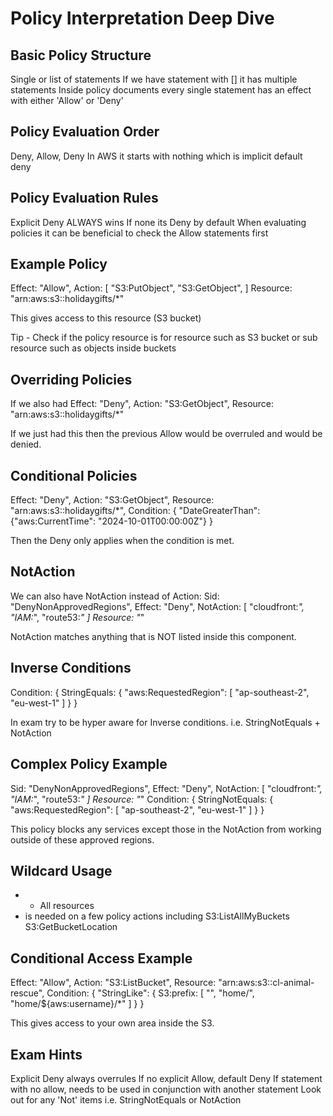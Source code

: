 # Policy Interpretation Deep Dive

## Basic Policy Structure
Single or list of statements 
If we have statement with [] it has multiple statements 
Inside policy documents every single statement has an effect with either 'Allow' or 'Deny'

## Policy Evaluation Order
Deny, Allow, Deny 
In AWS it starts with nothing which is implicit default deny 

## Policy Evaluation Rules
Explicit Deny ALWAYS wins 
If none its Deny by default 
When evaluating policies it can be beneficial to check the Allow statements first 

## Example Policy
Effect: "Allow",
Action: [
  "S3:PutObject",
  "S3:GetObject",
]
Resource: "arn:aws:s3::holidaygifts/*"

This gives access to this resource (S3 bucket)

Tip - Check if the policy resource is for resource such as S3 bucket or sub resource such as objects inside buckets 

## Overriding Policies
If we also had 
Effect: "Deny", 
Action: "S3:GetObject",
Resource: "arn:aws:s3::holidaygifts/*"

If we just had this then the previous Allow would be overruled and would be denied. 

## Conditional Policies
Effect: "Deny",
Action: "S3:GetObject",
Resource: "arn:aws:s3::holidaygifts/*",
Condition: {
  "DateGreaterThan": {"aws:CurrentTime": "2024-10-01T00:00:00Z"}
}

Then the Deny only applies when the condition is met. 

## NotAction
We can also have NotAction instead of Action:
Sid: "DenyNonApprovedRegions",
Effect: "Deny", 
NotAction: [
  "cloudfront:*",
  "IAM:*",
  "route53:*"
]
Resource: "*"

NotAction matches anything that is NOT listed inside this component.

## Inverse Conditions
Condition: {
  StringEquals: {
    "aws:RequestedRegion": [
      "ap-southeast-2", 
      "eu-west-1"
    ] 
  }
}

In exam try to be hyper aware for Inverse conditions. i.e. StringNotEquals + NotAction

## Complex Policy Example
Sid: "DenyNonApprovedRegions",
Effect: "Deny", 
NotAction: [
  "cloudfront:*",
  "IAM:*",
  "route53:*"
]
Resource: "*"
Condition: {
  StringNotEquals: {
    "aws:RequestedRegion": [
      "ap-southeast-2", 
      "eu-west-1"
    ] 
  }
}

This policy blocks any services except those in the NotAction from working outside of these approved regions.

## Wildcard Usage
* - All resources 
* is needed on a few policy actions including 
S3:ListAllMyBuckets 
S3:GetBucketLocation 

## Conditional Access Example
Effect: "Allow", 
Action: "S3:ListBucket", 
Resource: "arn:aws:s3::cl-animal-rescue",
Condition: {
  "StringLike": {
    S3:prefix: [
      "",
      "home/",
      "home/${aws:username}/*"
    ]
  }
}

This gives access to your own area inside the S3.

## Exam Hints 
Explicit Deny always overrules 
If no explicit Allow, default Deny 
If statement with no allow, needs to be used in conjunction with another statement 
Look out for any 'Not' items i.e. StringNotEquals or NotAction

